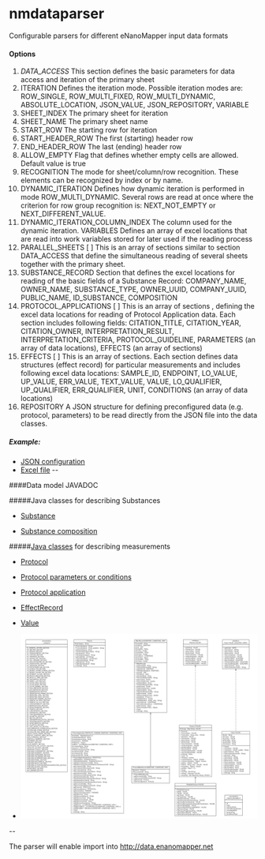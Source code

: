 nmdataparser
============

Configurable parsers for different eNanoMapper input data formats

#### Options

1. *DATA_ACCESS*	This section defines the basic parameters for data access and iteration of the primary sheet
2. ITERATION	Defines the iteration mode. Possible iteration modes are:
ROW_SINGLE, ROW_MULTI_FIXED, ROW_MULTI_DYNAMIC, ABSOLUTE_LOCATION, JSON_VALUE, JSON_REPOSITORY, VARIABLE
3. SHEET_INDEX	The primary sheet for iteration
4. SHEET_NAME	The primary sheet name
5. START_ROW	The starting row for iteration
6. START_HEADER_ROW	The first (starting) header row
7. END_HEADER_ROW	The last (ending) header row
8. ALLOW_EMPTY	Flag that defines whether empty cells are allowed. Default value is true 
9. RECOGNITION	The mode for sheet/column/row recognition. These elements can be recognized by index or by name.
10. DYNAMIC_ITERATION	Defines how dynamic iteration is performed in mode ROW_MULTI_DYNAMIC. Several rows are read at once where the criterion for row group recognition is: NEXT_NOT_EMPTY or NEXT_DIFFERENT_VALUE.
11. DYNAMIC_ITERATION_COLUMN_INDEX	The column used for the dynamic iteration.
VARIABLES	Defines an array of excel locations that are read into work variables stored for later used if the reading process
12. PARALLEL_SHEETS [ ]	This is an array of sections similar to section DATA_ACCESS that define the simultaneous reading of several sheets together with the primary sheet. 
13. SUBSTANCE_RECORD	Section that defines the excel locations for reading of the basic fields of a Substance Record: COMPANY_NAME, OWNER_NAME, SUBSTANCE_TYPE, OWNER_UUID, COMPANY_UUID, PUBLIC_NAME, ID_SUBSTANCE, COMPOSITION
14. PROTOCOL_APPLICATIONS [ ]	This is an array of sections , defining the excel data locations for reading of Protocol Application data. Each section includes following fields:  CITATION_TITLE, CITATION_YEAR, CITATION_OWNER,  INTERPRETATION_RESULT, INTERPRETATION_CRITERIA, PROTOCOL_GUIDELINE, PARAMETERS (an array of data locations), EFFECTS (an array of sections)
15. EFFECTS [ ]	This is an array of sections. Each section defines data structures (effect record) for particular measurements and includes following excel data locations: SAMPLE_ID, ENDPOINT, LO_VALUE, UP_VALUE, ERR_VALUE, TEXT_VALUE, VALUE, LO_QUALIFIER, UP_QUALIFIER, ERR_QUALIFIER, UNIT, CONDITIONS (an array of data locations)
16. REPOSITORY	A JSON structure for defining preconfigured data (e.g. protocol, parameters) to be read directly from the JSON file into the data classes. 

##### Example:
- [JSON configuration](https://github.com/enanomapper/nmdataparser/blob/master/src/test/resources/net/enanomapper/parser/csv/ProteinCoronaTest1.json)
- [Excel file](https://github.com/enanomapper/nmdataparser/blob/master/src/test/resources/net/enanomapper/parser/csv/ProteinCoronaTest1.xlsx)
--


####Data model JAVADOC 

#####Java classes for describing Substances

* [Substance](http://ambit.uni-plovdiv.bg/downloads/ambit2/2.7.0-SNAPSHOT/apidocs/ambit2/base/data/SubstanceRecord.html)

* [Substance composition](http://ambit.uni-plovdiv.bg/downloads/ambit2/2.7.0-SNAPSHOT/apidocs/ambit2/base/relation/composition/CompositionRelation.html)

#####[Java classes](http://ambit.uni-plovdiv.bg/downloads/ambit2/2.7.0-SNAPSHOT/apidocs/ambit2/base/data/study/package-summary.html) for describing measurements

* [Protocol](http://ambit.uni-plovdiv.bg/downloads/ambit2/2.7.0-SNAPSHOT/apidocs/ambit2/base/data/study/Protocol.html)

* [Protocol parameters or conditions](http://ambit.uni-plovdiv.bg/downloads/ambit2/2.7.0-SNAPSHOT/apidocs/index.html?ambit2/base/data/study/Params.html) 

* [Protocol application](http://ambit.uni-plovdiv.bg/downloads/ambit2/2.7.0-SNAPSHOT/apidocs/ambit2/base/data/study/ProtocolApplication.html)

* [EffectRecord](http://ambit.uni-plovdiv.bg/downloads/ambit2/2.7.0-SNAPSHOT/apidocs/ambit2/base/data/study/EffectRecord.html)

* [Value](http://ambit.uni-plovdiv.bg/downloads/ambit2/2.7.0-SNAPSHOT/apidocs/ambit2/base/data/study/Value.html)

* ![Java class diagram](ambit2.base.data.study.gif "Java class diagram")


--

 The parser will enable import into http://data.enanomapper.net 
 
